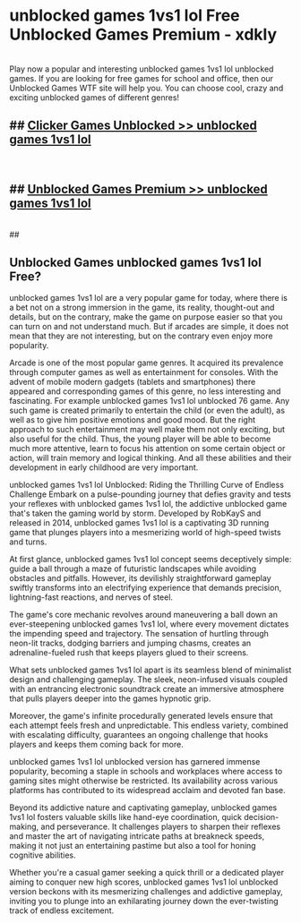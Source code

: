 # unblocked games 1vs1 lol  Free Unblocked Games Premium - xdkly <br>
<br>
Play now a popular and interesting unblocked games 1vs1 lol unblocked games. If you are looking for free games for school and office, then our Unblocked Games WTF site will help you. You can choose cool, crazy and exciting unblocked games of different genres!


## ##  [Clicker Games Unblocked >> unblocked games 1vs1 lol](http://freeplayer.one?title=unblocked_games_1vs1_lol&ref=UGames)
  <br>

##  ## [Unblocked Games Premium >> unblocked games 1vs1 lol](http://freeplayer.one?title=unblocked_games_1vs1_lol&ref=UGames)
  <br>
  ##



## Unblocked Games unblocked games 1vs1 lol Free?

unblocked games 1vs1 lol are a very popular game for today, where there is a bet not on a strong immersion in the game, its reality, thought-out and details, but on the contrary, make the game on purpose easier so that you can turn on and not understand much. But if arcades are simple, it does not mean that they are not interesting, but on the contrary even enjoy more popularity.

Arcade is one of the most popular game genres. It acquired its prevalence through computer games as well as entertainment for consoles. With the advent of mobile modern gadgets (tablets and smartphones) there appeared and corresponding games of this genre, no less interesting and fascinating. For example unblocked games 1vs1 lol unblocked 76 game. Any such game is created primarily to entertain the child (or even the adult), as well as to give him positive emotions and good mood. But the right approach to such entertainment may well make them not only exciting, but also useful for the child. Thus, the young player will be able to become much more attentive, learn to focus his attention on some certain object or action, will train memory and logical thinking. And all these abilities and their development in early childhood are very important.

unblocked games 1vs1 lol Unblocked: Riding the Thrilling Curve of Endless Challenge
Embark on a pulse-pounding journey that defies gravity and tests your reflexes with unblocked games 1vs1 lol, the addictive unblocked game that's taken the gaming world by storm. Developed by RobKayS and released in 2014, unblocked games 1vs1 lol is a captivating 3D running game that plunges players into a mesmerizing world of high-speed twists and turns.

At first glance, unblocked games 1vs1 lol concept seems deceptively simple: guide a ball through a maze of futuristic landscapes while avoiding obstacles and pitfalls. However, its devilishly straightforward gameplay swiftly transforms into an electrifying experience that demands precision, lightning-fast reactions, and nerves of steel.

The game's core mechanic revolves around maneuvering a ball down an ever-steepening unblocked games 1vs1 lol, where every movement dictates the impending speed and trajectory. The sensation of hurtling through neon-lit tracks, dodging barriers and jumping chasms, creates an adrenaline-fueled rush that keeps players glued to their screens.

What sets unblocked games 1vs1 lol apart is its seamless blend of minimalist design and challenging gameplay. The sleek, neon-infused visuals coupled with an entrancing electronic soundtrack create an immersive atmosphere that pulls players deeper into the games hypnotic grip.

Moreover, the game's infinite procedurally generated levels ensure that each attempt feels fresh and unpredictable. This endless variety, combined with escalating difficulty, guarantees an ongoing challenge that hooks players and keeps them coming back for more.

unblocked games 1vs1 lol unblocked version has garnered immense popularity, becoming a staple in schools and workplaces where access to gaming sites might otherwise be restricted. Its availability across various platforms has contributed to its widespread acclaim and devoted fan base.

Beyond its addictive nature and captivating gameplay, unblocked games 1vs1 lol fosters valuable skills like hand-eye coordination, quick decision-making, and perseverance. It challenges players to sharpen their reflexes and master the art of navigating intricate paths at breakneck speeds, making it not just an entertaining pastime but also a tool for honing cognitive abilities.

Whether you're a casual gamer seeking a quick thrill or a dedicated player aiming to conquer new high scores, unblocked games 1vs1 lol unblocked version beckons with its mesmerizing challenges and addictive gameplay, inviting you to plunge into an exhilarating journey down the ever-twisting track of endless excitement.